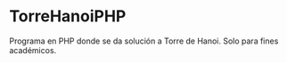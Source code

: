 # TorreHanoiPHP
Programa en PHP donde se da solución a Torre de Hanoi. 
Solo para fines académicos.

